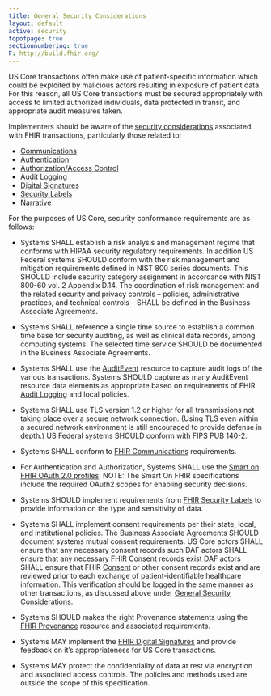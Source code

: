 ```yaml
---
title: General Security Considerations
layout: default
active: security
topofpage: true
sectionnumbering: true
F: http://build.fhir.org/
---
```


US Core transactions often make use of patient-specific information which could be exploited by malicious actors resulting in exposure of patient data. For this reason, all US Core transactions must be secured appropriately with access to limited authorized individuals, data protected in transit, and appropriate audit measures taken.

Implementers should be aware of the [security considerations] associated with FHIR transactions, particularly those related to:

-   [Communications]
-   [Authentication]
-   [Authorization/Access Control]
-   [Audit Logging]
-   [Digital Signatures]
-   [Security Labels]
-   [Narrative]

For the purposes of US Core, security conformance requirements are as follows:


- Systems SHALL establish a risk analysis and management regime that conforms with HIPAA security regulatory requirements. In addition US Federal systems SHOULD conform with the risk management and mitigation requirements defined in NIST 800 series documents. This SHOULD include security category assignment in accordance with NIST 800-60 vol. 2 Appendix D.14. The coordination of risk management and the related security and privacy controls – policies, administrative practices, and technical controls – SHALL be defined in the Business Associate Agreements.
- Systems SHALL reference a single time source to establish a common time base for security auditing, as well as clinical data records, among computing systems. The selected time service SHOULD be documented in the Business Associate Agreements.

- Systems SHALL use the [AuditEvent] resource to capture audit logs of the various transactions. Systems SHOULD capture as many AuditEvent resource data elements as appropriate based on requirements of FHIR [Audit Logging] and local policies.
-   Systems SHALL use TLS version 1.2 or higher for all transmissions not taking place over a secure network connection.
    (Using TLS even within a secured network environment is still encouraged to provide defense in depth.) US Federal systems SHOULD conform with FIPS PUB 140-2.
-   Systems SHALL conform to [FHIR Communications] requirements.
-   For Authentication and Authorization, Systems SHALL use the [Smart on FHIR OAuth 2.0 profiles](http://docs.smarthealthit.org/authorization/). NOTE: The Smart On FHIR specifications include the required OAuth2 scopes for enabling security decisions.
-   Systems SHOULD implement requirements from [FHIR Security Labels] to provide information on the type and sensitivity of data.
-   Systems SHALL implement consent requirements per their state, local, and institutional policies. The Business Associate Agreements SHOULD document systems mutual consent requirements. US Core actors SHALL ensure that any necessary consent records such DAF actors SHALL ensure that any necessary FHIR Consent records exist DAF actors SHALL ensure that FHIR [Consent] or other consent records exist and are reviewed prior to each exchange of patient-identifiable healthcare information. This verification should be logged in the same manner as other transactions, as discussed above under [General Security Considerations].
-   Systems SHOULD makes the right Provenance statements using the [FHIR Provenance] resource and associated requirements.
-   Systems MAY implement the [FHIR Digital Signatures] and provide feedback on it’s appropriateness for US Core transactions.
-   Systems MAY protect the confidentiality of data at rest via encryption and associated access controls. The policies and methods used are outside the scope of this specification.


  [FHIR Communications]: {{site.data.fhir.path}}/security.html#http
  [Smart On FHIR]: http://fhir-docs.smarthealthit.org/argonaut-dev/authorization/backend-services/
  [FHIR Security Labels]: {{site.data.fhir.path}}/security-labels.html
  [General Security Considerations]: #general-security-considerations
  [FHIR Provenance]: {{site.data.fhir.path}}/provenance.html
  [FHIR Digital Signatures]: {{site.data.fhir.path}}/security.html#digital%20signatures

  [security considerations]: {{site.data.fhir.path}}/security.html
  [Communications]: {{site.data.fhir.path}}/security.html#http
  [Authentication]: {{site.data.fhir.path}}/security.html#authentication
  [Authorization/Access Control]: {{site.data.fhir.path}}/security.html#authorization/access%20control
  [Audit Logging]: {{site.data.fhir.path}}/security.html#audit%20logging
  [Digital Signatures]: {{site.data.fhir.path}}/security.html#digital%20signatures
  [Security Labels]: {{site.data.fhir.path}}/security-labels.html
  [Narrative]: {{site.data.fhir.path}}/security.html#narrative
  [AuditEvent]: {{site.data.fhir.path}}/auditevent.html
  [Audit Logging]: {{site.data.fhir.path}}/security.html#audit
  [Consent]: {{site.data.fhir.path}}/consent.html
